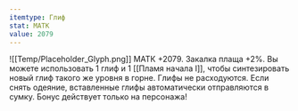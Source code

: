 ```yaml
---
itemtype: Глиф
stat: МАТК 
value: 2079
---
```

![[Temp/Placeholder_Glyph.png]]
МАТК +2079. Закалка плаща +2%. Вы можете использовать 1 глиф и 1 [[Пламя начала I]], чтобы синтезировать новый глиф такого же уровня в горне. Глифы не расходуются. Если снять одеяние, вставленные глифы автоматически отправляются в сумку. Бонус действует только на персонажа!
